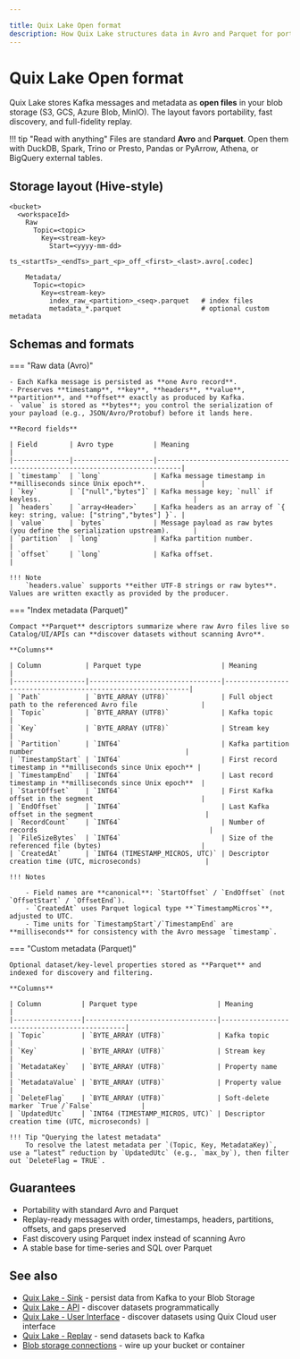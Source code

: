 ```yaml
---

title: Quix Lake Open format
description: How Quix Lake structures data in Avro and Parquet for portability and performance.
---
```


# Quix Lake Open format

Quix Lake stores Kafka messages and metadata as **open files** in your blob storage (S3, GCS, Azure Blob, MinIO). The layout favors portability, fast discovery, and full-fidelity replay.

!!! tip "Read with anything"
    Files are standard **Avro** and **Parquet**. Open them with DuckDB, Spark, Trino or Presto, Pandas or PyArrow, Athena, or BigQuery external tables.

## Storage layout (Hive-style)

```text
<bucket>
  <workspaceId>
    Raw
      Topic=<topic>
        Key=<stream-key>
          Start=<yyyy-mm-dd>
            ts_<startTs>_<endTs>_part_<p>_off_<first>_<last>.avro[.codec]

    Metadata/
      Topic=<topic>
        Key=<stream-key>
          index_raw_<partition>_<seq>.parquet   # index files
          metadata_*.parquet                    # optional custom metadata
```

## Schemas and formats

=== "Raw data (Avro)"

    - Each Kafka message is persisted as **one Avro record**.
    - Preserves **timestamp**, **key**, **headers**, **value**, **partition**, and **offset** exactly as produced by Kafka.
    - `value` is stored as **bytes**; you control the serialization of your payload (e.g., JSON/Avro/Protobuf) before it lands here.

    **Record fields**

    | Field        | Avro type          | Meaning                                                                    |
    |--------------|--------------------|----------------------------------------------------------------------------|
    | `timestamp`  | `long`             | Kafka message timestamp in **milliseconds since Unix epoch**.              |
    | `key`        | `["null","bytes"]` | Kafka message key; `null` if keyless.                                      |
    | `headers`    | `array<Header>`    | Kafka headers as an array of `{ key: string, value: ["string","bytes"] }`. |
    | `value`      | `bytes`            | Message payload as raw bytes (you define the serialization upstream).      |
    | `partition`  | `long`             | Kafka partition number.                                                    |
    | `offset`     | `long`             | Kafka offset.                                                              |

    !!! Note
        `headers.value` supports **either UTF-8 strings or raw bytes**. Values are written exactly as provided by the producer.

=== "Index metadata (Parquet)"

    Compact **Parquet** descriptors summarize where raw Avro files live so Catalog/UI/APIs can **discover datasets without scanning Avro**.

    **Columns**

    | Column           | Parquet type                    | Meaning                                                     |
    |------------------|---------------------------------|-------------------------------------------------------------|
    | `Path`           | `BYTE_ARRAY (UTF8)`             | Full object path to the referenced Avro file                |
    | `Topic`          | `BYTE_ARRAY (UTF8)`             | Kafka topic                                                 |
    | `Key`            | `BYTE_ARRAY (UTF8)`             | Stream key                                                  |
    | `Partition`      | `INT64`                         | Kafka partition number                                      |
    | `TimestampStart` | `INT64`                         | First record timestamp in **milliseconds since Unix epoch** |
    | `TimestampEnd`   | `INT64`                         | Last record timestamp in **milliseconds since Unix epoch**  |
    | `StartOffset`    | `INT64`                         | First Kafka offset in the segment                           |
    | `EndOffset`      | `INT64`                         | Last Kafka offset in the segment                            |
    | `RecordCount`    | `INT64`                         | Number of records                                           |
    | `FileSizeBytes`  | `INT64`                         | Size of the referenced file (bytes)                         |
    | `CreatedAt`      | `INT64 (TIMESTAMP_MICROS, UTC)` | Descriptor creation time (UTC, microseconds)                |

    !!! Notes

        - Field names are **canonical**: `StartOffset` / `EndOffset` (not `OffsetStart` / `OffsetEnd`).
        - `CreatedAt` uses Parquet logical type **`TimestampMicros`**, adjusted to UTC.
        - Time units for `TimestampStart`/`TimestampEnd` are **milliseconds** for consistency with the Avro message `timestamp`.

=== "Custom metadata (Parquet)"

    Optional dataset/key-level properties stored as **Parquet** and indexed for discovery and filtering.

    **Columns**

    | Column          | Parquet type                    | Meaning                                      |
    |-----------------|---------------------------------|----------------------------------------------|
    | `Topic`         | `BYTE_ARRAY (UTF8)`             | Kafka topic                                  |
    | `Key`           | `BYTE_ARRAY (UTF8)`             | Stream key                                   |
    | `MetadataKey`   | `BYTE_ARRAY (UTF8)`             | Property name                                |
    | `MetadataValue` | `BYTE_ARRAY (UTF8)`             | Property value                               |
    | `DeleteFlag`    | `BYTE_ARRAY (UTF8)`             | Soft-delete marker `True`/`False`            |
    | `UpdatedUtc`    | `INT64 (TIMESTAMP_MICROS, UTC)` | Descriptor creation time (UTC, microseconds) |

    !!! Tip "Querying the latest metadata"
        To resolve the latest metadata per `(Topic, Key, MetadataKey)`, use a “latest” reduction by `UpdatedUtc` (e.g., `max_by`), then filter out `DeleteFlag = TRUE`.

## Guarantees

* Portability with standard Avro and Parquet
* Replay-ready messages with order, timestamps, headers, partitions, offsets, and gaps preserved
* Fast discovery using Parquet index instead of scanning Avro
* A stable base for time-series and SQL over Parquet

## See also

* [Quix Lake - Sink](../managed-services/sink.md) - persist data from Kafka to your Blob Storage
* [Quix Lake - API](./api.md) - discover datasets programmatically
* [Quix Lake - User Interface](./user-interface.md) - discover datasets using Quix Cloud user interface
* [Quix Lake - Replay](../managed-services/replay.md) - send datasets back to Kafka
* [Blob storage connections](../managed-services/blob-storage.md) - wire up your bucket or container
